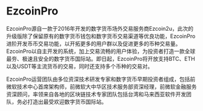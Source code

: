 # EzcoinPro

EzcoinPro源自一款于2016年开发的数字货币场外交易服务商Ezcoin2u，此次的升级版除了保留原有的数字货币钱包和数字货币交易渠道等优良功能，EzcoinPro进阶开发币币交易功能，以开拓更多的用户群以及促进更多的币种交易量。EzcoinPro以自主开发的系统，加上交易流畅的用户体验，为投资者打造一款全球最夯、极速且安全的数字货币国际站。即日起，EzcoinPro将开放支持BTC、ETH以及USDT等主流货币的交易，同时还支持多个币种的交易对。

EzcoinPro运营团队由多位资深技术研发专家和数字货币早期投资者组成，包括前微软技术中心首席架构师，前微软大中华区技术服务部资深经理，前微软金融服务资深顾问，率领来自各地的区块链技术专家团队包括台湾和马来西亚软件开发团队，务必打造出最受欢迎数字货币国际站。

